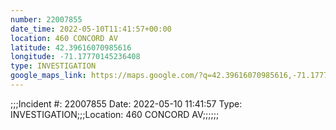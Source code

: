 ```yaml
---
number: 22007855
date_time: 2022-05-10T11:41:57+00:00
location: 460 CONCORD AV
latitude: 42.39616070985616
longitude: -71.17770145236408
type: INVESTIGATION
google_maps_link: https://maps.google.com/?q=42.39616070985616,-71.17770145236408
---
```


;;;Incident #: 22007855   Date: 2022-05-10 11:41:57   Type: INVESTIGATION;;;Location: 460 CONCORD AV;;;;;;
